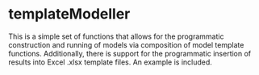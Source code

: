 # templateModeller

This is a simple set of functions that allows for the programmatic construction and running of models via composition of model template functions. Additionally, there is support for the programmatic insertion of results into Excel .xlsx template files. An example is included. 
